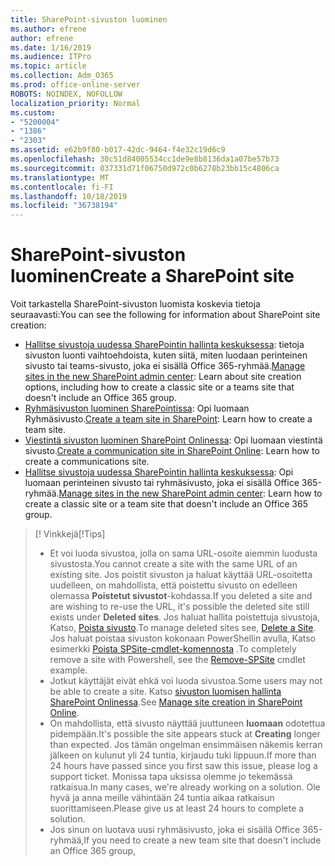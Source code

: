 ```yaml
---
title: SharePoint-sivuston luominen
ms.author: efrene
author: efrene
ms.date: 1/16/2019
ms.audience: ITPro
ms.topic: article
ms.collection: Adm_O365
ms.prod: office-online-server
ROBOTS: NOINDEX, NOFOLLOW
localization_priority: Normal
ms.custom:
- "5200004"
- "1386"
- "2303"
ms.assetid: e62b9f80-b017-42dc-9464-f4e32c19d6c9
ms.openlocfilehash: 30c51d84005534cc1de9e8b8136da1a07be57b73
ms.sourcegitcommit: 037331d71f06750d972c0b6278b23bb15c4806ca
ms.translationtype: MT
ms.contentlocale: fi-FI
ms.lasthandoff: 10/18/2019
ms.locfileid: "36738194"
---
```

# <a name="create-a-sharepoint-site"></a><span data-ttu-id="fe2ca-102">SharePoint-sivuston luominen</span><span class="sxs-lookup"><span data-stu-id="fe2ca-102">Create a SharePoint site</span></span>

<span data-ttu-id="fe2ca-103">Voit tarkastella SharePoint-sivuston luomista koskevia tietoja seuraavasti:</span><span class="sxs-lookup"><span data-stu-id="fe2ca-103">You can see the following for information about SharePoint site creation:</span></span>
- <span data-ttu-id="fe2ca-104">[Hallitse sivustoja uudessa SharePointin hallinta keskuksessa](https://docs.microsoft.com/sharepoint/manage-site-creation): tietoja sivuston luonti vaihtoehdoista, kuten siitä, miten luodaan perinteinen sivusto tai teams-sivusto, joka ei sisällä Office 365-ryhmää.</span><span class="sxs-lookup"><span data-stu-id="fe2ca-104">[Manage sites in the new SharePoint admin center](https://docs.microsoft.com/sharepoint/manage-site-creation): Learn about site creation options, including how to create a classic site or a teams site that doesn't include an Office 365 group.</span></span>
- <span data-ttu-id="fe2ca-105">[Ryhmäsivuston luominen SharePointissa](https://support.office.com/article/create-a-team-site-in-sharepoint-ef10c1e7-15f3-42a3-98aa-b5972711777d): Opi luomaan Ryhmäsivusto.</span><span class="sxs-lookup"><span data-stu-id="fe2ca-105">[Create a team site in SharePoint](https://support.office.com/article/create-a-team-site-in-sharepoint-ef10c1e7-15f3-42a3-98aa-b5972711777d): Learn how to create a team site.</span></span>
- <span data-ttu-id="fe2ca-106">[Viestintä sivuston luominen SharePoint Onlinessa](https://support.office.com/article/7fb44b20-a72f-4d2c-9173-fc8f59ba50eb): Opi luomaan viestintä sivusto.</span><span class="sxs-lookup"><span data-stu-id="fe2ca-106">[Create a communication site in SharePoint Online](https://support.office.com/article/7fb44b20-a72f-4d2c-9173-fc8f59ba50eb): Learn how to create a communications site.</span></span>
- <span data-ttu-id="fe2ca-107">[Hallitse sivustoja uudessa SharePointin hallinta keskuksessa](https://docs.microsoft.com/sharepoint/manage-sites-in-new-admin-center#create-a-site): Opi luomaan perinteinen sivusto tai ryhmäsivusto, joka ei sisällä Office 365-ryhmää.</span><span class="sxs-lookup"><span data-stu-id="fe2ca-107">[Manage sites in the new SharePoint admin center](https://docs.microsoft.com/sharepoint/manage-sites-in-new-admin-center#create-a-site):  Learn how to create a classic site or a team site that doesn't include an Office 365 group.</span></span>


  
> <span data-ttu-id="fe2ca-108">[! Vinkkejä</span><span class="sxs-lookup"><span data-stu-id="fe2ca-108">[!Tips]</span></span>
> - <span data-ttu-id="fe2ca-109">Et voi luoda sivustoa, jolla on sama URL-osoite aiemmin luodusta sivustosta.</span><span class="sxs-lookup"><span data-stu-id="fe2ca-109">You cannot create a site with the same URL of an existing site.</span></span> <span data-ttu-id="fe2ca-110">Jos poistit sivuston ja haluat käyttää URL-osoitetta uudelleen, on mahdollista, että poistettu sivusto on edelleen olemassa **Poistetut sivustot**-kohdassa.</span><span class="sxs-lookup"><span data-stu-id="fe2ca-110">If you deleted a site and are wishing to re-use the URL, it's possible the deleted site still exists under **Deleted sites**.</span></span> <span data-ttu-id="fe2ca-111">Jos haluat hallita poistettuja sivustoja, Katso, [Poista sivusto](https://docs.microsoft.com/sharepoint/manage-sites-in-new-admin-center#delete-a-site).</span><span class="sxs-lookup"><span data-stu-id="fe2ca-111">To manage deleted sites see, [Delete a Site](https://docs.microsoft.com/sharepoint/manage-sites-in-new-admin-center#delete-a-site).</span></span> <span data-ttu-id="fe2ca-112">Jos haluat poistaa sivuston kokonaan PowerShellin avulla, Katso esimerkki [Poista SPSite-cmdlet-komennosta](https://docs.microsoft.com/sharepoint/manage-sites-in-new-admin-center#delete-a-site) .</span><span class="sxs-lookup"><span data-stu-id="fe2ca-112">To completely remove a site with Powershell, see the [Remove-SPSite](https://docs.microsoft.com/sharepoint/manage-sites-in-new-admin-center#delete-a-site) cmdlet example.</span></span>
> - <span data-ttu-id="fe2ca-113">Jotkut käyttäjät eivät ehkä voi luoda sivustoa.</span><span class="sxs-lookup"><span data-stu-id="fe2ca-113">Some users may not be able to create a site.</span></span> <span data-ttu-id="fe2ca-114">Katso [sivuston luomisen hallinta SharePoint Onlinessa](https://docs.microsoft.com/sharepoint/manage-site-creation).</span><span class="sxs-lookup"><span data-stu-id="fe2ca-114">See [Manage site creation in SharePoint Online](https://docs.microsoft.com/sharepoint/manage-site-creation).</span></span>
> - <span data-ttu-id="fe2ca-115">On mahdollista, että sivusto näyttää juuttuneen **luomaan** odotettua pidempään.</span><span class="sxs-lookup"><span data-stu-id="fe2ca-115">It's possible the site appears stuck at **Creating** longer than expected.</span></span> <span data-ttu-id="fe2ca-116">Jos tämän ongelman ensimmäisen näkemis kerran jälkeen on kulunut yli 24 tuntia, kirjaudu tuki lippuun.</span><span class="sxs-lookup"><span data-stu-id="fe2ca-116">If more than 24 hours have passed since you first saw this issue, please log a support ticket.</span></span> <span data-ttu-id="fe2ca-117">Monissa tapa uksissa olemme jo tekemässä ratkaisua.</span><span class="sxs-lookup"><span data-stu-id="fe2ca-117">In many cases, we're already working on a solution.</span></span> <span data-ttu-id="fe2ca-118">Ole hyvä ja anna meille vähintään 24 tuntia aikaa ratkaisun suorittamiseen.</span><span class="sxs-lookup"><span data-stu-id="fe2ca-118">Please give us at least 24 hours to complete a solution.</span></span>
> - <span data-ttu-id="fe2ca-119">Jos sinun on luotava uusi ryhmäsivusto, joka ei sisällä Office 365-ryhmää,</span><span class="sxs-lookup"><span data-stu-id="fe2ca-119">If you need to create a new team site that doesn't include an Office 365 group,</span></span> 


